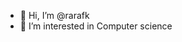 - 👋 Hi, I’m @rarafk
- 👀 I’m interested in Computer science

<!---
rarafk/rarafk is a ✨ special ✨ repository because its `README.md` (this file) appears on your GitHub profile.
You can click the Preview link to take a look at your changes.
--->
